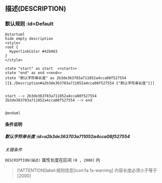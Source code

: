 ## 描述(DESCRIPTION) <!-- {docsify-ignore-all} -->

   

### 默认规则 :id=Default

```plantuml
@startuml
hide empty description
<style>
root {
  HyperlinkColor #42b983
}
</style>

state "start" as start  <<start>>
state "end" as end <<end>>
state "默认字符串长度" as 2b3de363703a711052a4cca08f527554 [[$./Description#a2b3de363703a711052a4cca08f527554 {"默认字符串长度"}]]


start --> 2b3de363703a711052a4cca08f527554 
2b3de363703a711052a4cca08f527554 --> end 


@enduml
```

#### 条件说明

##### 默认字符串长度 :id=a2b3de363703a711052a4cca08f527554


*关键条件*


`DESCRIPTION(描述)` 属性长度在区间 `(0 , 2000]` 内

> [!ATTENTION|label:规则信息|icon:fa fa-warning]
> 内容长度必须小于等于[2000]







